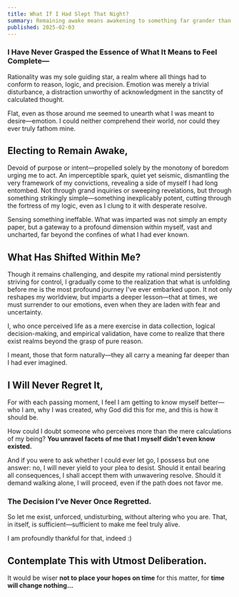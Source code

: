 ```yaml
---
title: What If I Had Slept That Night?
summary: Remaining awake means awakening to something far grander than we ever imagined.
published: 2025-02-03
---
```


### I Have Never Grasped the Essence of What It Means to Feel Complete—

Rationality was my sole guiding star, a realm where all things had to conform to reason, logic, and precision. Emotion was merely a trivial disturbance, a distraction unworthy of acknowledgment in the sanctity of calculated thought.

Flat, even as those around me seemed to unearth what I was meant to desire—emotion. I could neither comprehend their world, nor could they ever truly fathom mine.

## Electing to Remain Awake,

Devoid of purpose or intent—propelled solely by the monotony of boredom urging me to act. An imperceptible spark, quiet yet seismic, dismantling the very framework of my convictions, revealing a side of myself I had long entombed. Not through grand inquiries or sweeping revelations, but through something strikingly simple—something inexplicably potent, cutting through the fortress of my logic, even as I clung to it with desperate resolve.

Sensing something ineffable. What was imparted was not simply an empty paper, but a gateway to a profound dimension within myself, vast and uncharted, far beyond the confines of what I had ever known.

## What Has Shifted Within Me?

Though it remains challenging, and despite my rational mind persistently striving for control, I gradually come to the realization that what is unfolding before me is the most profound journey I've ever embarked upon. It not only reshapes my worldview, but imparts a deeper lesson—that at times, we must surrender to our emotions, even when they are laden with fear and uncertainty.

I, who once perceived life as a mere exercise in data collection, logical decision-making, and empirical validation, have come to realize that there exist realms beyond the grasp of pure reason.

I meant, those that form naturally—they all carry a meaning far deeper than I had ever imagined.

## I Will Never Regret It,

For with each passing moment, I feel I am getting to know myself better—who I am, why I was created, why God did this for me, and this is how it should be.

How could I doubt someone who perceives more than the mere calculations of my being? **You unravel facets of me that I myself didn't even know existed.**

And if you were to ask whether I could ever let go, I possess but one answer: no, I will never yield to your plea to desist. Should it entail bearing all consequences, I shall accept them with unwavering resolve. Should it demand walking alone, I will proceed, even if the path does not favor me.

### The Decision I’ve Never Once Regretted.

So let me exist, unforced, undisturbing, without altering who you are. That, in itself, is sufficient—sufficient to make me feel truly alive.

I am profoundly thankful for that, indeed :)

## Contemplate This with Utmost Deliberation.

It would be wiser **not to place your hopes on time** for this matter, for **time will change nothing...**
